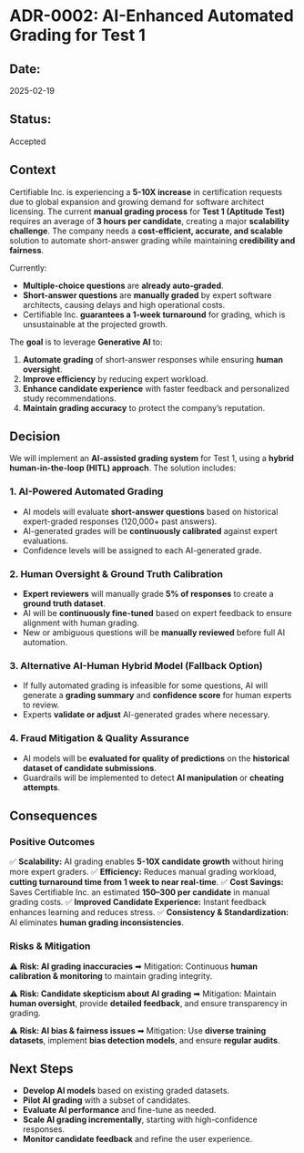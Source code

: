 # **ADR-0002: AI-Enhanced Automated Grading for Test 1**

## **Date:**

2025-02-19

## **Status:**

Accepted

## **Context**

Certifiable Inc. is experiencing a **5-10X increase** in certification requests due to global expansion and growing demand for software architect licensing. The current **manual grading process** for **Test 1 (Aptitude Test)** requires an average of **3 hours per candidate**, creating a major **scalability challenge**. The company needs a **cost-efficient, accurate, and scalable** solution to automate short-answer grading while maintaining **credibility and fairness**.

Currently:

- **Multiple-choice questions** are **already auto-graded**.
- **Short-answer questions** are **manually graded** by expert software architects, causing delays and high operational costs.
- Certifiable Inc. **guarantees a 1-week turnaround** for grading, which is unsustainable at the projected growth.

The **goal** is to leverage **Generative AI** to:

1. **Automate grading** of short-answer responses while ensuring **human oversight**.
2. **Improve efficiency** by reducing expert workload.
3. **Enhance candidate experience** with faster feedback and personalized study recommendations.
4. **Maintain grading accuracy** to protect the company’s reputation.

## **Decision**

We will implement an **AI-assisted grading system** for Test 1, using a **hybrid human-in-the-loop (HITL) approach**. The solution includes:

### **1. AI-Powered Automated Grading**

- AI models will evaluate **short-answer questions** based on historical expert-graded responses (120,000+ past answers).
- AI-generated grades will be **continuously calibrated** against expert evaluations.
- Confidence levels will be assigned to each AI-generated grade.

### **2. Human Oversight & Ground Truth Calibration**

- **Expert reviewers** will manually grade **5% of responses** to create a **ground truth dataset**.
- AI will be **continuously fine-tuned** based on expert feedback to ensure alignment with human grading.
- New or ambiguous questions will be **manually reviewed** before full AI automation.


### **3. Alternative AI-Human Hybrid Model (Fallback Option)**

- If fully automated grading is infeasible for some questions, AI will generate a **grading summary** and **confidence score** for human experts to review.
- Experts **validate or adjust** AI-generated grades where necessary.

### **4. Fraud Mitigation & Quality Assurance**

- AI models will be **evaluated for quality of predictions** on the **historical dataset of candidate submissions**.
- Guardrails will be implemented to detect **AI manipulation** or **cheating attempts**.

## **Consequences**

### **Positive Outcomes**

✅ **Scalability:** AI grading enables **5-10X candidate growth** without hiring more expert graders.
✅ **Efficiency:** Reduces manual grading workload, **cutting turnaround time from 1 week to near real-time**.
✅ **Cost Savings:** Saves Certifiable Inc. an estimated **$150–$300 per candidate** in manual grading costs.
✅ **Improved Candidate Experience:** Instant feedback enhances learning and reduces stress.
✅ **Consistency & Standardization:** AI eliminates **human grading inconsistencies**.

### **Risks & Mitigation**

⚠ **Risk: AI grading inaccuracies**
➡ Mitigation: Continuous **human calibration & monitoring** to maintain grading integrity.

⚠ **Risk: Candidate skepticism about AI grading**
➡ Mitigation: Maintain **human oversight**, provide **detailed feedback**, and ensure transparency in grading.

⚠ **Risk: AI bias & fairness issues**
➡ Mitigation: Use **diverse training datasets**, implement **bias detection models**, and ensure **regular audits**.

## **Next Steps**

- **Develop AI models** based on existing graded datasets.
- **Pilot AI grading** with a subset of candidates.
- **Evaluate AI performance** and fine-tune as needed.
- **Scale AI grading incrementally**, starting with high-confidence responses.
- **Monitor candidate feedback** and refine the user experience.
